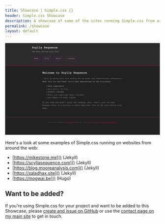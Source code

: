 ```yaml
---
title: Showcase | Simple.css {}
header: Simple.css Showcase
description: A showcase of some of the sites running Simple.css from around the web.
permalink: /showcase
layout: default
---
```


![Simple.css showcase example](/assets/images/simple-css-showcase.png)

Here's a look at some examples of Simple.css running on websites from around the web: 

* [https://mikestone.me]() (Jekyll)
* [https://scyllasequence.com]() (Jekyll)
* [https://blog.mooreanalysis.com]() (Jekyll)
* [https://saladhax.site]() (Jekyll)
* [https://mogwai.be]() (Hugo)

## Want to be added?

If you're using Simple.css for your project and want to be added to this Showcase, please [create and issue on GitHub](https://github.com/kevquirk/simple.css-site/issues) or use the [contact page on my main site](https://kevq.uk/contact) to get in touch.
